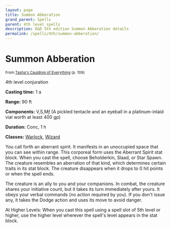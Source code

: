```yaml
---
layout: page
title: Summon Abberation
grand_parent: Spells
parent: 4th level spells 
description: D&D 5th edition Summon Abberation details
permalink: /spells/4th/summon-abberation/
---
```


# Summon Abberation

<small>From <a target="_blank" href="https://dnd.wizards.com/products/tabletop-games/rpg-products/tashas-cauldron-everything">Tasha's Cauldron of Everything</a> (p. 109)</small>


4th level conjuration

**Casting time:** 1 a

**Range:** 90 ft

**Components:** V,S,Mƒ (A pickled tentacle and an eyeball in a platinum-inlaid vial worth at least 400 gp)

**Duration:** Conc, 1 h

**Classes:** [Warlock](/classes/warlock/), [Wizard](/classes/wizard/)

You call forth an aberrant spirit. It manifests in an unoccupied space that you can see within range. This corporeal form uses the Aberrant Spirit stat block. When you cast the spell, choose Beholderkin, Slaad, or Star Spawn. The creature resembles an aberration of that kind, which determines certain traits in its stat block. The creature disappears when it drops to 0 hit points or when the spell ends.

   The creature is an ally to you and your companions. In combat, the creature shares your initiative count, but it takes its turn immediately after yours. It obeys your verbal commands (no action required by you). If you don't issue any, it takes the Dodge action and uses its move to avoid danger.

   At Higher Levels: When you cast this spell using a spell slot of 5th level or higher, use the higher level wherever the spell's level appears in the stat block.